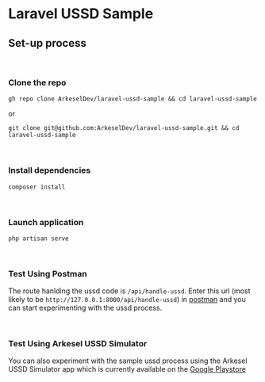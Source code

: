 # Laravel USSD Sample

## Set-up process
<br>

### Clone the repo
```
gh repo clone ArkeselDev/laravel-ussd-sample && cd laravel-ussd-sample
```
or

```
git clone git@github.com:ArkeselDev/laravel-ussd-sample.git && cd laravel-ussd-sample
```
<br>

### Install dependencies
```
composer install
```
<br>

### Launch application
```
php artisan serve
```
<br>

### Test Using Postman
The route hanlding the ussd code is `/api/handle-ussd`. Enter this url (most likely to be `http://127.0.0.1:8000/api/handle-ussd`) in [postman](https://postman.com) and you can start experimenting with the ussd process.

<br>

### Test Using Arkesel USSD Simulator
You can also experiment with the sample ussd process using the Arkesel USSD Simulator app which is currently available on the [Google Playstore](https://play.google.com/store/apps/details?id=com.arkesel.mobile.simulator)

